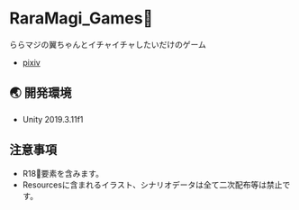 # RaraMagi_Games:underage: 
 ららマジの翼ちゃんとイチャイチャしたいだけのゲーム
- [pixiv](https://www.pixiv.net/users/17430335)
## :earth_asia: 開発環境
- Unity 2019.3.11f1
## 注意事項
- R18:underage:要素を含みます。
- Resourcesに含まれるイラスト、シナリオデータは全て二次配布等は禁止です。
